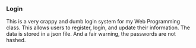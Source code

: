 ### Login ###

This is a very crappy and dumb login system for my Web Programming class. This allows users to register, login, and update their information. The data is stored in a json file. And a fair warning, the passwords are not hashed.